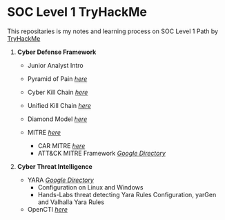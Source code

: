 # SOC Level 1 TryHackMe
This repositaries is my notes and learning process on SOC Level 1 Path by [TryHackMe](https://tryhackme.com/r/paths)

1. **Cyber Defense Framework**
     -  Junior Analyst Intro  
     -  Pyramid of Pain [_here_](https://github.com/KAmii-cxo/Pyramid-of-Pain)
     -  Cyber Kill Chain [_here_](https://github.com/KAmii-cxo/Cyber-Kill-Chain)
     -  Unified Kill Chain [_here_](https://github.com/KAmii-cxo/Unified-Kill-Chain)
     -  Diamond Model [_here_](https://github.com/KAmii-cxo/Diamond-Model)
     -  MITRE [_here_](https://github.com/KAmii-cxo/MITRE-ATT-CK)

         - CAR MITRE [_here_](https://github.com/KAmii-cxo/cyber-analytics-repository)
         - ATT&CK MITRE Framework [_Google Directory_](https://docs.google.com/document/d/1aUVHQrzFAkqdebzNEIKLWSApbIhnS0S9/edit?usp=drive_link&ouid=102943847364636206838&rtpof=true&sd=true)

2. **Cyber Threat Intelligence**
     - YARA [_Google Directory_](https://docs.google.com/document/d/15t-ltxc3rOv8nxS4by9kpoqx9aBmCVlT/edit?usp=drive_link&ouid=102943847364636206838&rtpof=true&sd=true)
        - Configuration on Linux and Windows
        - Hands-Labs threat detecting Yara Rules Configuration, yarGen and Valhalla Yara Rules
     - OpenCTI [_here_](https://github.com/KAmii-cxo/OpenCTI)

          
